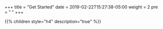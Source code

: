 +++
title = "Get Started"
date = 2019-02-22T15:27:38-05:00
weight = 2
pre = "<b> </b>"
+++

{{% children style="h4" description="true" %}}
